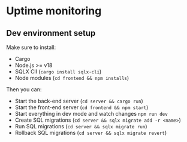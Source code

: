 # Uptime monitoring

## Dev environment setup

Make sure to install:
- Cargo
- Node.js >= v18
- SQLX ClI (`cargo install sqlx-cli`)
- Node modules (`cd frontend && npm installs`)

Then you can:
- Start the back-end server (`cd server && cargo run`)
- Start the front-end server (`cd frontend && npm start`)
- Start everything in dev mode and watch changes `npm run dev`
- Create SQL migrations (`cd server && sqlx migrate add -r <name>`)
- Run SQL migrations (`cd server && sqlx migrate run`)
- Rollback SQL migrations (`cd server && sqlx migrate revert`)
